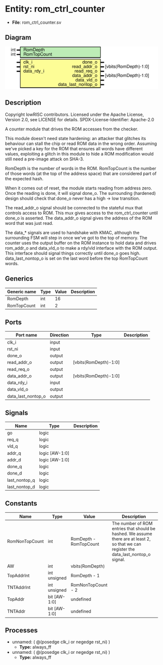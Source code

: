 # Entity: rom_ctrl_counter

- **File**: rom_ctrl_counter.sv
## Diagram

![Diagram](rom_ctrl_counter.svg "Diagram")
## Description

 Copyright lowRISC contributors.
 Licensed under the Apache License, Version 2.0, see LICENSE for details.
 SPDX-License-Identifier: Apache-2.0

 A counter module that drives the ROM accesses from the checker.

 This module doesn't need state hardening: an attacker that glitches its behaviour can stall the
 chip or read ROM data in the wrong order. Assuming we've picked a key for the ROM that ensures
 all words have different values, exploiting a glitch in this module to hide a ROM modification
 would still need a pre-image attack on SHA-3.

 RomDepth is the number of words in the ROM. RomTopCount is the number of those words (at the top
 of the address space) that are considered part of the expected hash.

 When it comes out of reset, the module starts reading from address zero. Once the reading is
 done, it will signal done_o. The surrounding (hardened) design should check that done_o never has
 a high -> low transition.

 The read_addr_o signal should be connected to the stateful mux that controls access to ROM. This
 mux gives access to the rom_ctrl_counter until done_o is asserted. The data_addr_o signal gives
 the address of the ROM word that was just read.

 The data_* signals are used to handshake with KMAC, although the surrounding FSM will step in
 once we've got to the top of memory. The counter uses the output buffer on the ROM instance to
 hold data and drives rom_addr_o and data_vld_o to make a rdy/vld interface with the ROM output.
 This interface should signal things correctly until done_o goes high. data_last_nontop_o is set
 on the last word before the top RomTopCount words.


## Generics

| Generic name | Type | Value | Description |
| ------------ | ---- | ----- | ----------- |
| RomDepth     | int  | 16    |             |
| RomTopCount  | int  | 2     |             |
## Ports

| Port name          | Direction | Type                  | Description |
| ------------------ | --------- | --------------------- | ----------- |
| clk_i              | input     |                       |             |
| rst_ni             | input     |                       |             |
| done_o             | output    |                       |             |
| read_addr_o        | output    | [vbits(RomDepth)-1:0] |             |
| read_req_o         | output    |                       |             |
| data_addr_o        | output    | [vbits(RomDepth)-1:0] |             |
| data_rdy_i         | input     |                       |             |
| data_vld_o         | output    |                       |             |
| data_last_nontop_o | output    |                       |             |
## Signals

| Name          | Type           | Description |
| ------------- | -------------- | ----------- |
| go            | logic          |             |
| req_q         | logic          |             |
| vld_q         | logic          |             |
| addr_q        | logic [AW-1:0] |             |
| addr_d        | logic [AW-1:0] |             |
| done_q        | logic          |             |
| done_d        | logic          |             |
| last_nontop_q | logic          |             |
| last_nontop_d | logic          |             |
## Constants

| Name           | Type         | Value                  | Description                                                                                                                                |
| -------------- | ------------ | ---------------------- | ------------------------------------------------------------------------------------------------------------------------------------------ |
| RomNonTopCount | int          | RomDepth - RomTopCount |  The number of ROM entries that should be hashed. We assume there are at least 2, so that we can  register the data_last_nontop_o signal.  |
| AW             | int          | vbits(RomDepth)        |                                                                                                                                            |
| TopAddrInt     | int unsigned | RomDepth - 1           |                                                                                                                                            |
| TNTAddrInt     | int unsigned | RomNonTopCount - 2     |                                                                                                                                            |
| TopAddr        | bit [AW-1:0] | undefined              |                                                                                                                                            |
| TNTAddr        | bit [AW-1:0] | undefined              |                                                                                                                                            |
## Processes
- unnamed: ( @(posedge clk_i or negedge rst_ni) )
  - **Type:** always_ff
- unnamed: ( @(posedge clk_i or negedge rst_ni) )
  - **Type:** always_ff
